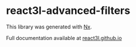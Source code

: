 # react3l-advanced-filters

This library was generated with [Nx](https://nx.dev).

Full documentation available at [react3l.github.io](https://react3l.github.io)
